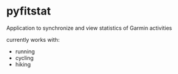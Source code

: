 # pyfitstat
Application to synchronize and view statistics of Garmin activities

currently works with:
- running
- cycling
- hiking

